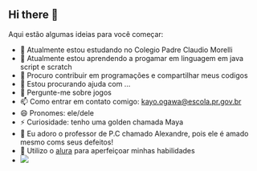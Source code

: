 ## Hi there 👋
Aqui estão algumas ideias para você começar:

- 🔭 Atualmente estou estudando no Colegio Padre Claudio Morelli
- 🌱 Atualmente estou aprendendo a progamar em linguagem em java script e scratch
- 👯 Procuro contribuir em programações e compartilhar meus codigos
- 🤔 Estou procurando ajuda com ...
- 💬 Pergunte-me sobre jogos 
- 📫 Como entrar em contato comigo: kayo.ogawa@escola.pr.gov.br
- 😄 Pronomes: ele/dele
- ⚡ Curiosidade: tenho uma golden chamada Maya
- 💙 Eu adoro o professor de P.C chamado Alexandre, pois ele é amado mesmo coms seus defeitos!
- 📲 Utilizo o [alura](https://www.alura.com.br/) para aperfeiçoar minhas habilidades
- ![](https://media1.tenor.com/m/P2tJsH2cnc4AAAAd/ygona-kozi.gif)
